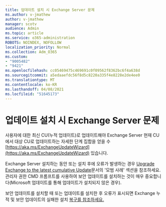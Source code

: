 ```yaml
---
title: 업데이트 설치 시 Exchange Server 문제
ms.author: v-jmathew
author: v-jmathew
manager: scotv
audience: Admin
ms.topic: article
ms.service: o365-administration
ROBOTS: NOINDEX, NOFOLLOW
localization_priority: Normal
ms.collection: Adm_O365
ms.custom:
- "9005482"
- "9421"
ms.openlocfilehash: cc05469475c469691c0f09562f8362bc6f4a638d
ms.sourcegitcommit: a5edaaefdc56f8d5c8220a335f4e8228e2de4ee0
ms.translationtype: MT
ms.contentlocale: ko-KR
ms.lasthandoff: 04/08/2021
ms.locfileid: "51645173"
---
```

# <a name="issues-when-installing-exchange-server-updates"></a>업데이트 설치 시 Exchange Server 문제

사용자에 대한 최신 CU(누적 업데이트)로 업데이트해야 Exchange Server 현재 CU에서 대상 CU로 업데이트하는 자세한 단계 집합을 얻을 수 [https://aka.ms/ExchangeUpdateWizard](https://aka.ms/ExchangeUpdateWizard) 있습니다.

Exchange Server 설치하는 동안 또는 설치 후에 오류가 발생하는 경우 [Upgrade Exchange to the latest cumulative Update](https://docs.microsoft.com/Exchange/plan-and-deploy/install-cumulative-updates)문서의 '모범 사례' 섹션을 참조하세요. 관리자 권한 CMD 프롬프트를 사용하여 보안 업데이트를 설치하는 것이 매우 중요합니다(Microsoft 업데이트를 통해 업데이트가 설치되지 않은 경우).

보안 업데이트를 설치할 때 또는 업데이트를 설치한 후 오류가 표시되면 Exchange 누적 및 보안 업데이트의 실패한 설치 [복구를 참조하세요.](https://aka.ms/exupdatefaq)
